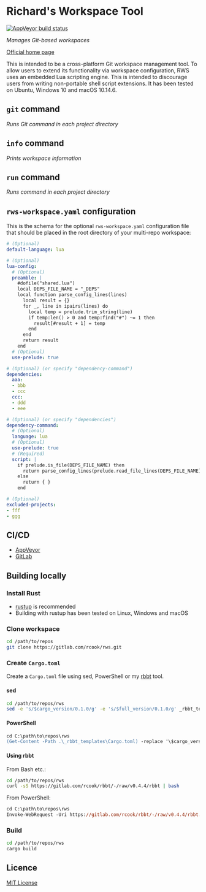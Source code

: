 # Richard's Workspace Tool

[![AppVeyor build status](https://ci.appveyor.com/api/projects/status/w2nmlj9ljfkp10kh/branch/master?svg=true)](https://ci.appveyor.com/project/rcook/rws/branch/master)

_Manages Git-based workspaces_

[Official home page][home]

This is intended to be a cross-platform Git workspace management tool. To allow users to extend its functionality via workspace configuration, RWS uses an embedded Lua scripting engine. This is intended to discourage users from writing non-portable shell script extensions. It has been tested on Ubuntu, Windows 10 and macOS 10.14.6.

## `git` command

_Runs Git command in each project directory_

## `info` command

_Prints workspace information_

## `run` command

_Runs command in each project directory_

## `rws-workspace.yaml` configuration

This is the schema for the optional `rws-workspace.yaml` configuration file that should be placed in the root directory of your multi-repo workspace:

```yaml
# (Optional)
default-language: lua

# (Optional)
lua-config:
  # (Optional)
  preamble: |
    #dofile("shared.lua")
    local DEPS_FILE_NAME = "_DEPS"
    local function parse_config_lines(lines)
      local result = {}
      for _, line in ipairs(lines) do
        local temp = prelude.trim_string(line)
        if temp:len() > 0 and temp:find("#") ~= 1 then
          result[#result + 1] = temp
        end
      end
      return result
    end
  # (Optional)
  use-prelude: true

# (Optional) (or specify "dependency-command")
dependencies:
  aaa:
  - bbb
  - ccc
  ccc:
  - ddd
  - eee

# (Optional) (or specify "dependencies")
dependency-command:
  # (Optional)
  language: lua
  # (Optional)
  use-prelude: true
  # (Required)
  script: |
    if prelude.is_file(DEPS_FILE_NAME) then
      return parse_config_lines(prelude.read_file_lines(DEPS_FILE_NAME))
    else
      return { }
    end

# (Optional)
excluded-projects:
- fff
- ggg
```

## CI/CD

* [AppVeyor][appveyor-rws]
* [GitLab][gitlab-rws]

## Building locally

### Install Rust

* [rustup][rustup] is recommended
* Building with rustup has been tested on Linux, Windows and macOS

### Clone workspace

```bash
cd /path/to/repos
git clone https://gitlab.com/rcook/rws.git
```

### Create `Cargo.toml`

Create a `Cargo.toml` file using sed, PowerShell or my [rbbt][rbbt] tool.

#### sed

```bash
cd /path/to/repos/rws
sed -e 's/$cargo_version/0.1.0/g' -e 's/$full_version/0.1.0/g' _rbbt_templates/Cargo.toml > Cargo.toml
```

#### PowerShell

```ps
cd C:\path\to\repos\rws
(Get-Content -Path .\_rbbt_templates\Cargo.toml) -replace '\$cargo_version|\$full_version', '0.1.0' | Out-File -Path Cargo.toml -Encoding ASCII
```

#### Using rbbt

From Bash etc.:

```bash
cd /path/to/repos/rws
curl -sS https://gitlab.com/rcook/rbbt/-/raw/v0.4.4/rbbt | bash
```

From PowerShell:

```ps
cd C:\path\to\repos\rws
Invoke-WebRequest -Uri https://gitlab.com/rcook/rbbt/-/raw/v0.4.4/rbbt.ps1 | Invoke-Expression
```

### Build

```bash
cd /path/to/repos/rws
cargo build
```

## Licence

[MIT License][licence]

[appveyor-rws]: https://ci.appveyor.com/project/rcook/rws
[gitlab-rws]: https://gitlab.com/rcook/rws/pipelines
[home]: https://gitlab.com/rcook/rws
[licence]: LICENSE
[rbbt]: https://gitlab.com/rcook/rbbt
[rustup]: https://rustup.rs/
